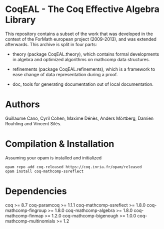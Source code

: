 CoqEAL - The Coq Effective Algebra Library
==========================================

This repository contains a subset of the work that was developed in
the context of the ForMath european project (2009-2013), and was extended afterwards.
This archive is split in four parts:

- theory (package  CoqEAL.theory), which contains  formal developments
  in algebra and optimized algorithms on mathcomp data structures.

- refinements (package  CoqEAL.refinements), which is a framework to 
  ease change of data representation during a proof.

- doc, tools for generating documentation out of local documentation.


Authors
=======

Guillaume Cano,  Cyril Cohen,  Maxime Dénès, Anders Mörtberg, Damien Rouhling and Vincent
Silès.

Compilation & Installation
==========================

Assuming your opam is installed and initialized
```
opam repo add coq-released https://coq.inria.fr/opam/released
opam install coq-mathcomp-ssreflect
```
  
Dependencies
============

coq >= 8.7
coq-paramcoq >= 1.1.1
coq-mathcomp-ssreflect >= 1.8.0
coq-mathcomp-fingroup >= 1.8.0
coq-mathcomp-algebra >= 1.8.0
coq-mathcomp-finmap >= 1.2.0
coq-mathcomp-bigenough >= 1.0.0
coq-mathcomp-multinomials >= 1.2
